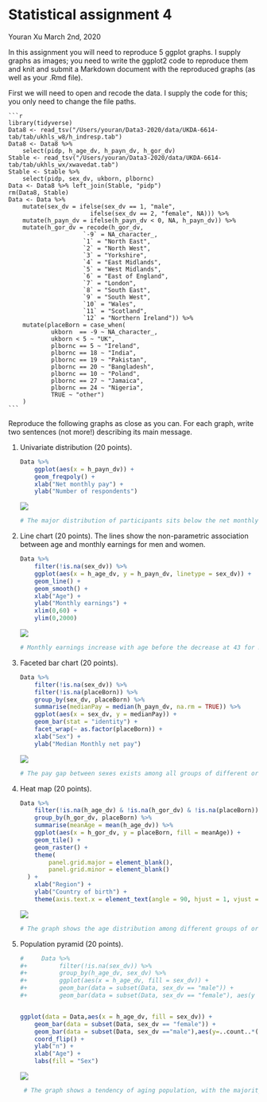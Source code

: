 Statistical assignment 4
================
Youran Xu
March 2nd, 2020

In this assignment you will need to reproduce 5 ggplot graphs. I supply
graphs as images; you need to write the ggplot2 code to reproduce them
and knit and submit a Markdown document with the reproduced graphs (as
well as your .Rmd file).

First we will need to open and recode the data. I supply the code for
this; you only need to change the file paths.

    ```r
    library(tidyverse)
    Data8 <- read_tsv("/Users/youran/Data3-2020/data/UKDA-6614-tab/tab/ukhls_w8/h_indresp.tab")
    Data8 <- Data8 %>%
        select(pidp, h_age_dv, h_payn_dv, h_gor_dv)
    Stable <- read_tsv("/Users/youran/Data3-2020/data/UKDA-6614-tab/tab/ukhls_wx/xwavedat.tab")
    Stable <- Stable %>%
        select(pidp, sex_dv, ukborn, plbornc)
    Data <- Data8 %>% left_join(Stable, "pidp")
    rm(Data8, Stable)
    Data <- Data %>%
        mutate(sex_dv = ifelse(sex_dv == 1, "male",
                           ifelse(sex_dv == 2, "female", NA))) %>%
        mutate(h_payn_dv = ifelse(h_payn_dv < 0, NA, h_payn_dv)) %>%
        mutate(h_gor_dv = recode(h_gor_dv,
                         `-9` = NA_character_,
                         `1` = "North East",
                         `2` = "North West",
                         `3` = "Yorkshire",
                         `4` = "East Midlands",
                         `5` = "West Midlands",
                         `6` = "East of England",
                         `7` = "London",
                         `8` = "South East",
                         `9` = "South West",
                         `10` = "Wales",
                         `11` = "Scotland",
                         `12` = "Northern Ireland")) %>%
        mutate(placeBorn = case_when(
                ukborn  == -9 ~ NA_character_,
                ukborn < 5 ~ "UK",
                plbornc == 5 ~ "Ireland",
                plbornc == 18 ~ "India",
                plbornc == 19 ~ "Pakistan",
                plbornc == 20 ~ "Bangladesh",
                plbornc == 10 ~ "Poland",
                plbornc == 27 ~ "Jamaica",
                plbornc == 24 ~ "Nigeria",
                TRUE ~ "other")
        )
    ```

Reproduce the following graphs as close as you can. For each graph,
write two sentences (not more\!) describing its main message.

1.  Univariate distribution (20 points).
    
    ``` r
    Data %>% 
        ggplot(aes(x = h_payn_dv)) +
        geom_freqpoly() +
        xlab("Net monthly pay") +
        ylab("Number of respondents")
    ```
    
    ![](assignment4_files/figure-gfm/unnamed-chunk-2-1.png)<!-- -->
    
    ``` r
    # The major distribution of participants sits below the net monthly income of 3000, with a peak at around 1300. There is also a much smaller peak of around 200 participants at the net monthly income of 5500.
    ```

2.  Line chart (20 points). The lines show the non-parametric
    association between age and monthly earnings for men and women.
    
    ``` r
    Data %>% 
        filter(!is.na(sex_dv)) %>% 
        ggplot(aes(x = h_age_dv, y = h_payn_dv, linetype = sex_dv)) +
        geom_line() +
        geom_smooth() +
        xlab("Age") +
        ylab("Monthly earnings") +
        xlim(0,60) +
        ylim(0,2000)
    ```
    
    ![](assignment4_files/figure-gfm/unnamed-chunk-3-1.png)<!-- -->
    
    ``` r
    # Monthly earnings increase with age before the decrease at 43 for men, and the age of 48 for women. Men in general have a higher monthly earning than women, with the gap starting to widen u at the age of 25. 
    ```

3.  Faceted bar chart (20 points).
    
    ``` r
    Data %>% 
        filter(!is.na(sex_dv)) %>% 
        filter(!is.na(placeBorn)) %>% 
        group_by(sex_dv, placeBorn) %>%
        summarise(medianPay = median(h_payn_dv, na.rm = TRUE)) %>% 
        ggplot(aes(x = sex_dv, y = medianPay)) +
        geom_bar(stat = "identity") +
        facet_wrap(~ as.factor(placeBorn)) +
        xlab("Sex") +
        ylab("Median Monthly net pay")
    ```
    
    ![](assignment4_files/figure-gfm/unnamed-chunk-4-1.png)<!-- -->
    
    ``` r
    # The pay gap between sexes exists among all groups of different origins, with participants from Ireland the widest pay gap, and Bangladesh the narrowest. However, monthly net pay in general is the lowest for people from Bangladesh (below £1000), which shows the exiistance of a pay gap between different groups of origins, which could also be due to the typical skill-levels of immigrant workers.
    ```

4.  Heat map (20 points).
    
    ``` r
    Data %>% 
        filter(!is.na(h_age_dv) & !is.na(h_gor_dv) & !is.na(placeBorn)) %>% 
        group_by(h_gor_dv, placeBorn) %>% 
        summarise(meanAge = mean(h_age_dv)) %>% 
        ggplot(aes(x = h_gor_dv, y = placeBorn, fill = meanAge)) +
        geom_tile() +
        geom_raster() +
        theme(
            panel.grid.major = element_blank(),
            panel.grid.minor = element_blank()
      ) +
        xlab("Region") +
        ylab("Country of birth") +
        theme(axis.text.x = element_text(angle = 90, hjust = 1, vjust = .5))
    ```
    
    ![](assignment4_files/figure-gfm/unnamed-chunk-5-1.png)<!-- -->
    
    ``` r
    # The graph shows the age distribution among different groups of origin and their residence area. To note that people from Nigeria, Bangladesh and Poland are particularly young, regardless their residence, which may be due to the reason of immigration - seeking for work.
    ```

5.  Population pyramid (20 points).
    
    ``` r
    #     Data %>%
    #+         filter(!is.na(sex_dv)) %>%
    #+         group_by(h_age_dv, sex_dv) %>% 
    #+         ggplot(aes(x = h_age_dv, fill = sex_dv)) +
    #+         geom_bar(data = subset(Data, sex_dv == "male")) +
    #+         geom_bar(data = subset(Data, sex_dv == "female"), aes(y = ..count.. * (-1)))
    
    
    ggplot(data = Data,aes(x = h_age_dv, fill = sex_dv)) + 
        geom_bar(data = subset(Data, sex_dv == "female")) + 
        geom_bar(data = subset(Data, sex_dv =="male"),aes(y=..count..*(-1))) + 
        coord_flip() +
        ylab("n") +
        xlab("Age") +
        labs(fill = "Sex")
    ```
    
    ![](assignment4_files/figure-gfm/unnamed-chunk-6-1.png)<!-- -->
    
    ``` r
     # The graph shows a tendency of aging population, with the majority at the age between 37.5 and 70, and halved the number of young labour force between the age of 25 and 35. However, the distribution across sex is rather even.
    ```
